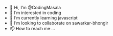 - 👋 Hi, I’m @CodingMasala
- 👀 I’m interested in coding
- 🌱 I’m currently learning javascript
- 💞️ I’m looking to collaborate on sawarkar-bhongir
- 📫 How to reach me ...

<!---
Codingmasala/codingmasala is a ✨ special ✨ repository because its `README.md` (this file) appears on your GitHub profile.
You can click the Preview link to take a look at your changes.
--->

